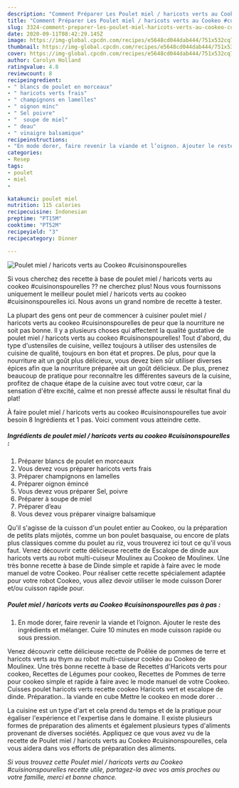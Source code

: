 ```yaml
---
description: "Comment Préparer Les Poulet miel / haricots verts au Cookeo #cuisinonspourelles"
title: "Comment Préparer Les Poulet miel / haricots verts au Cookeo #cuisinonspourelles"
slug: 3324-comment-preparer-les-poulet-miel-haricots-verts-au-cookeo-cuisinonspourelles
date: 2020-09-11T08:42:29.145Z
image: https://img-global.cpcdn.com/recipes/e5648cd044dab444/751x532cq70/poulet-miel-haricots-verts-au-cookeo-cuisinonspourelles-photo-principale-de-la-recette.jpg
thumbnail: https://img-global.cpcdn.com/recipes/e5648cd044dab444/751x532cq70/poulet-miel-haricots-verts-au-cookeo-cuisinonspourelles-photo-principale-de-la-recette.jpg
cover: https://img-global.cpcdn.com/recipes/e5648cd044dab444/751x532cq70/poulet-miel-haricots-verts-au-cookeo-cuisinonspourelles-photo-principale-de-la-recette.jpg
author: Carolyn Holland
ratingvalue: 4.8
reviewcount: 8
recipeingredient:
- " blancs de poulet en morceaux"
- " haricots verts frais"
- " champignons en lamelles"
- " oignon minc"
- " Sel poivre"
- "  soupe de miel"
- " deau"
- " vinaigre balsamique"
recipeinstructions:
- "En mode dorer, faire revenir la viande et l’oignon. Ajouter le reste des ingrédients et mélanger. Cuire 10 minutes en mode cuisson rapide ou sous pression."
categories:
- Resep
tags:
- poulet
- miel
- 

katakunci: poulet miel  
nutrition: 115 calories
recipecuisine: Indonesian
preptime: "PT15M"
cooktime: "PT52M"
recipeyield: "3"
recipecategory: Dinner

---
```



![Poulet miel / haricots verts au Cookeo #cuisinonspourelles](https://img-global.cpcdn.com/recipes/e5648cd044dab444/751x532cq70/poulet-miel-haricots-verts-au-cookeo-cuisinonspourelles-photo-principale-de-la-recette.jpg)

Si vous cherchez des recette à base de poulet miel / haricots verts au cookeo #cuisinonspourelles ?? ne cherchez plus! Nous vous fournissons uniquement le meilleur poulet miel / haricots verts au cookeo #cuisinonspourelles ici. Nous avons un grand nombre de recette à tester.

La plupart des gens ont peur de commencer à cuisiner poulet miel / haricots verts au cookeo #cuisinonspourelles de peur que la nourriture ne soit pas bonne. Il y a plusieurs choses qui affectent la qualité gustative de poulet miel / haricots verts au cookeo #cuisinonspourelles! Tout d'abord, du type d'ustensiles de cuisine, veillez toujours à utiliser des ustensiles de cuisine de qualité, toujours en bon état et propres. De plus, pour que la nourriture ait un goût plus délicieux, vous devez bien sûr utiliser diverses épices afin que la nourriture préparée ait un goût délicieux. De plus, prenez beaucoup de pratique pour reconnaître les différentes saveurs de la cuisine, profitez de chaque étape de la cuisine avec tout votre cœur, car la sensation d'être excité, calme et non pressé affecte aussi le résultat final du plat!

<!--inarticleads1-->

À faire poulet miel / haricots verts au cookeo #cuisinonspourelles tue avoir besoin 8 Ingrédients et 1 pas. Voici comment vous atteindre cette.

##### Ingrédients de poulet miel / haricots verts au cookeo #cuisinonspourelles :

1. Préparer  blancs de poulet en morceaux
1. Vous devez vous préparer  haricots verts frais
1. Préparer  champignons en lamelles
1. Préparer  oignon émincé
1. Vous devez vous préparer  Sel, poivre
1. Préparer  à soupe de miel
1. Préparer  d’eau
1. Vous devez vous préparer  vinaigre balsamique


Qu&#39;il s&#39;agisse de la cuisson d&#39;un poulet entier au Cookeo, ou la préparation de petits plats mijotés, comme un bon poulet basquaise, ou encore de plats plus classiques comme du poulet au riz, vous trouverez ici tout ce qu&#39;il vous faut. Venez découvrir cette délicieuse recette de Escalope de dinde aux haricots verts au robot multi-cuiseur Moulinex au Cookeo de Moulinex. Une très bonne recette à base de Dinde simple et rapide à faire avec le mode manuel de votre Cookeo. Pour réaliser cette recette spécialement adaptée pour votre robot Cookeo, vous allez devoir utiliser le mode cuisson Dorer et/ou cuisson rapide pour. 

<!--inarticleads2-->

##### Poulet miel / haricots verts au Cookeo #cuisinonspourelles pas à pas :

1. En mode dorer, faire revenir la viande et l’oignon. Ajouter le reste des ingrédients et mélanger. Cuire 10 minutes en mode cuisson rapide ou sous pression.


Venez découvrir cette délicieuse recette de Poêlée de pommes de terre et haricots verts au thym au robot multi-cuiseur cookéo au Cookeo de Moulinex. Une très bonne recette à base de Recettes d&#39;Haricots verts pour cookeo, Recettes de Légumes pour cookeo, Recettes de Pommes de terre pour cookeo simple et rapide à faire avec le mode manuel de votre Cookeo. Cuisses poulet haricots verts recette cookeo Haricots vert et escalope de dinde. Préparation.. la viande en cube Mettre le cookeo en mode dorer . . 

<!--inarticleads1-->

<p>
La cuisine est un type d'art et cela prend du temps et de la pratique pour égaliser l'expérience et l'expertise dans le domaine. Il existe plusieurs formes de préparation des aliments et également plusieurs types d'aliments provenant de diverses sociétés. Appliquez ce que vous avez vu de la recette de Poulet miel / haricots verts au Cookeo #cuisinonspourelles, cela vous aidera dans vos efforts de préparation des aliments.
</p>

<p>
<i>Si vous trouvez cette Poulet miel / haricots verts au Cookeo #cuisinonspourelles recette utile, partagez-la avec vos amis proches ou votre famille, merci et bonne chance.</i>
</p>
